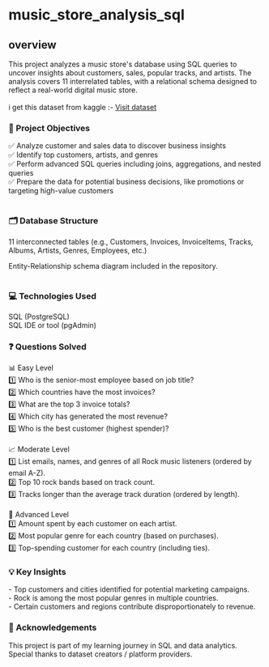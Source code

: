 # music_store_analysis_sql
<h2> overview </h2>
This project analyzes a music store's database using SQL queries to uncover insights about customers, sales, popular tracks, and artists. The analysis covers 11 interrelated tables, with a relational schema designed to reflect a real-world digital music store.
<br>
<br>
i get this dataset from kaggle :- <a href="https://www.kaggle.com/datasets/aditi1001/musicstore/">Visit dataset </a>
<br>

<h3>📌 Project Objectives</h3>

✅ Analyze customer and sales data to discover business insights <br>
✅ Identify top customers, artists, and genres <br>
✅ Perform advanced SQL queries including joins, aggregations, and nested queries <br>
✅ Prepare the data for potential business decisions, like promotions or targeting high-value customers <br>
<br>
<h3>🗂️ Database Structure</h3> 
11 interconnected tables (e.g., Customers, Invoices, InvoiceItems, Tracks, Albums, Artists, Genres, Employees, etc.) <br>

Entity-Relationship schema diagram included in the repository.
<br><br>
<h3>💻 Technologies Used </h3>
SQL (PostgreSQL)
<br>
SQL IDE or tool (pgAdmin)
<br>

<h3>❓ Questions Solved </h3> 
📊 Easy Level<br>
1️⃣ Who is the senior-most employee based on job title?<br>
2️⃣ Which countries have the most invoices?<br>
3️⃣ What are the top 3 invoice totals?<br>
4️⃣ Which city has generated the most revenue?<br>
5️⃣ Who is the best customer (highest spender)?<br>
<br>
📈 Moderate Level<br>
1️⃣ List emails, names, and genres of all Rock music listeners (ordered by email A-Z).<br>
2️⃣ Top 10 rock bands based on track count.<br>
3️⃣ Tracks longer than the average track duration (ordered by length).<br>
<br>
🚀 Advanced Level<br>
1️⃣ Amount spent by each customer on each artist.<br>
2️⃣ Most popular genre for each country (based on purchases).<br>
3️⃣ Top-spending customer for each country (including ties).
<br>
<h3>💡 Key Insights </h3>
- Top customers and cities identified for potential marketing campaigns.
<br>
- Rock is among the most popular genres in multiple countries.
<br>
- Certain customers and regions contribute disproportionately to revenue.
<br>
<h3>🙏 Acknowledgements </h3> 
This project is part of my learning journey in SQL and data analytics.
<br>
Special thanks to dataset creators / platform providers.<br>
